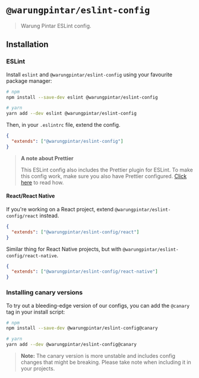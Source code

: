 # `@warungpintar/eslint-config`

> Warung Pintar ESLint config.

## Installation

### ESLint

Install `eslint` and `@warungpintar/eslint-config` using your favourite package manager:

```bash
# npm
npm install --save-dev eslint @warungpintar/eslint-config

# yarn
yarn add --dev eslint @warungpintar/eslint-config
```

Then, in your `.eslintrc` file, extend the config.

```json
{
  "extends": ["@warungpintar/eslint-config"]
}
```

> **A note about Prettier**
>
> This ESLint config also includes the Prettier plugin for ESLint. To make this config work, make sure you also have Prettier configured. [Click here](#prettier) to read how.

#### React/React Native

If you're working on a React project, extend `@warungpintar/eslint-config/react` instead.

```json
{
  "extends": ["@warungpintar/eslint-config/react"]
}
```

Similar thing for React Native projects, but with `@warungpintar/eslint-config/react-native`.

```json
{
  "extends": ["@warungpintar/eslint-config/react-native"]
}
```

### Installing canary versions

To try out a bleeding-edge version of our configs, you can add the `@canary` tag in your install script:

```bash
# npm
npm install --save-dev @warungpintar/eslint-config@canary

# yarn
yarn add --dev @warungpintar/eslint-config@canary
```

> **Note:** The canary version is more unstable and includes config changes that might be breaking. Please take note when including it in your projects.

